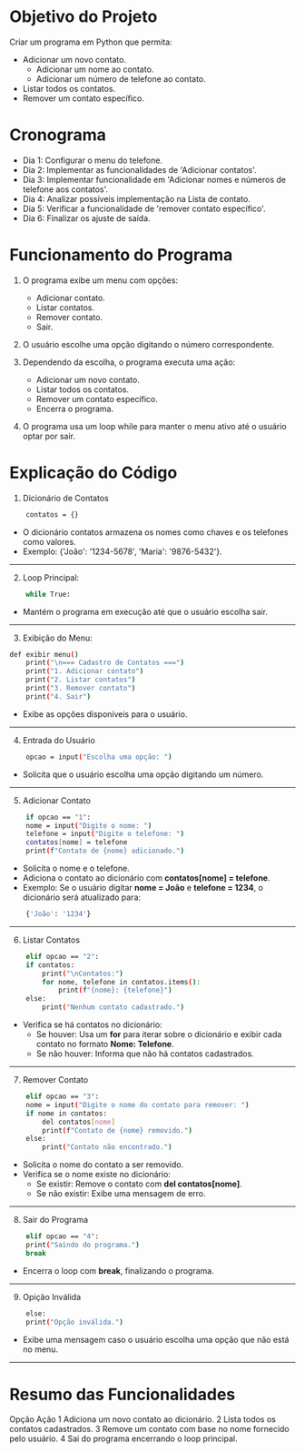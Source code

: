 # Objetivo do Projeto

Criar um programa em Python que permita:
- Adicionar um novo contato.
    - Adicionar um nome ao contato.
    - Adicionar um número de telefone ao contato.
- Listar todos os contatos.
- Remover um contato específico.

# Cronograma 

- Dia 1: Configurar o menu do telefone.
- Dia 2: Implementar as funcionalidades de 'Adicionar contatos'.
- Dia 3: Implementar funcionalidade em 'Adicionar nomes e números de telefone aos contatos'.
- Dia 4: Analizar possíveis implementação na Lista de contato.
- Dia 5: Verificar a funcionalidade de 'remover contato específico'.
- Dia 6: Finalizar os ajuste de saída.

# Funcionamento do Programa

 1. O programa exibe um menu com opções:
    - Adicionar contato.
    - Listar contatos.
    - Remover contato.
    - Sair.

 2. O usuário escolhe uma opção digitando o número correspondente.

 3. Dependendo da escolha, o programa executa uma ação:
    - Adicionar um novo contato.
    - Listar todos os contatos.
    - Remover um contato específico.
    - Encerra o programa.

 4. O programa usa um loop while para manter o menu ativo até o usuário optar por sair.

 # Explicação do Código

1. Dicionário de Contatos
    
```bash
    contatos = {}
```

- O dicionário contatos armazena os nomes como chaves e os telefones como valores.
- Exemplo: {'João': '1234-5678', 'Maria': '9876-5432'}.

---

2. Loop Principal:

```bash
    while True:
```

- Mantém o programa em execução até que o usuário escolha sair.

---

3. Exibição do Menu:

```bash
def exibir menu()
    print("\n=== Cadastro de Contatos ===")
    print("1. Adicionar contato")
    print("2. Listar contatos")
    print("3. Remover contato")
    print("4. Sair")
```
- Exibe as opções disponíveis para o usuário.

---

4. Entrada do Usuário

```bash
    opcao = input("Escolha uma opção: ")
```

- Solicita que o usuário escolha uma opção digitando um número.

---

5. Adicionar Contato

```bash
    if opcao == "1":
    nome = input("Digite o nome: ")
    telefone = input("Digite o telefone: ")
    contatos[nome] = telefone
    print(f"Contato de {nome} adicionado.")
```
 - Solicita o nome e o telefone.
- Adiciona o contato ao dicionário com **contatos[nome] = telefone**.
- Exemplo: Se o usuário digitar **nome = João** e **telefone = 1234**, o dicionário será atualizado para:

```bash
    {'João': '1234'}
```

---

6. Listar Contatos 

```bash
    elif opcao == "2":
    if contatos:
        print("\nContatos:")
        for nome, telefone in contatos.items():
            print(f"{nome}: {telefone}")
    else:
        print("Nenhum contato cadastrado.")
```

- Verifica se há contatos no dicionário:
    - Se houver: Usa um **for** para iterar sobre o dicionário e exibir cada contato no formato **Nome: Telefone**.
    - Se não houver: Informa que não há contatos cadastrados.

---

7. Remover Contato

```bash
    elif opcao == "3":
    nome = input("Digite o nome do contato para remover: ")
    if nome in contatos:
        del contatos[nome]
        print(f"Contato de {nome} removido.")
    else:
        print("Contato não encontrado.")
```

- Solicita o nome do contato a ser removido.
- Verifica se o nome existe no dicionário:
    - Se existir: Remove o contato com **del contatos[nome]**.
    - Se não existir: Exibe uma mensagem de erro.

---

8. Sair do Programa

```bash
    elif opcao == "4":
    print("Saindo do programa.")
    break
```

- Encerra o loop com **break**, finalizando o programa.

---

9. Opição Inválida 

```bash
    else:
    print("Opção inválida.")
```

- Exibe uma mensagem caso o usuário escolha uma opção que não está no menu.

---

 # Resumo das Funcionalidades

Opção	Ação
1	Adiciona um novo contato ao dicionário.
2	Lista todos os contatos cadastrados.
3	Remove um contato com base no nome fornecido pelo usuário.
4	Sai do programa encerrando o loop principal.